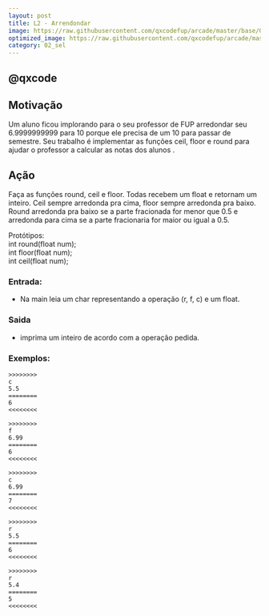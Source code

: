 ```yaml
---
layout: post
title: L2 - Arrendondar
image: https://raw.githubusercontent.com/qxcodefup/arcade/master/base/018/__capa.jpg
optimized_image: https://raw.githubusercontent.com/qxcodefup/arcade/master/.indexer/thumbs/018/Readme.jpg
category: 02_sel
---
```

<!-- DON'T EDIT THIS FILE, GENERATED BY SCRIPT -->
<!-- DON'T EDIT THIS FILE, GENERATED BY SCRIPT -->
<!-- DON'T EDIT THIS FILE, GENERATED BY SCRIPT -->
<!-- DON'T EDIT THIS FILE, GENERATED BY SCRIPT -->
<!-- DON'T EDIT THIS FILE, GENERATED BY SCRIPT -->
## @qxcode



## Motivação

Um aluno ficou implorando para o seu professor de FUP arredondar seu 6.9999999999 para 10 porque ele precisa de um 10 para passar de semestre. Seu trabalho é implementar as funções ceil, floor e round para ajudar o professor a calcular as notas dos alunos .

## Ação

Faça as funções round, ceil e floor. Todas recebem um float e retornam um inteiro. Ceil sempre arredonda pra cima, floor sempre arredonda pra baixo. Round arredonda pra baixo se a parte fracionada for menor que 0.5 e arredonda para cima se a parte fracionaria for maior ou igual a 0.5.  

Protótipos:  
int round(float num);  
int floor(float num);  
int ceil(float num);

### Entrada:

*   Na main leia um char representando a operação (r, f, c) e um float.

### Saida  

*   imprima um inteiro de acordo com a operação pedida.  

### Exemplos:

```
>>>>>>>>
c  
5.5  
========
6
<<<<<<<<

>>>>>>>>
f  
6.99  
========
6
<<<<<<<<

>>>>>>>>
c  
6.99  
========
7
<<<<<<<<

>>>>>>>>
r  
5.5  
========
6
<<<<<<<<

>>>>>>>>
r  
5.4  
========
5
<<<<<<<<
```

